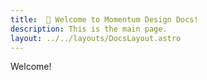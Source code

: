 ```yaml
---
title:  👋 Welcome to Momentum Design Docs!
description: This is the main page.
layout: ../../layouts/DocsLayout.astro
---
```


Welcome!
